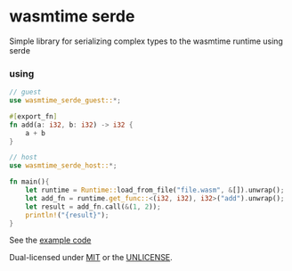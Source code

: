 # wasmtime serde
Simple library for serializing complex types to the wasmtime runtime using serde

### using

```Rust
// guest
use wasmtime_serde_guest::*;

#[export_fn]
fn add(a: i32, b: i32) -> i32 {
    a + b
}

// host
use wasmtime_serde_host::*;

fn main(){
    let runtime = Runtime::load_from_file("file.wasm", &[]).unwrap();
    let add_fn = runtime.get_func::<(i32, i32), i32>("add").unwrap();
    let result = add_fn.call(&(1, 2));
    println!("{result}");
}

```


See the [example code](examples)

Dual-licensed under [MIT](../LICENSE-MIT) or the [UNLICENSE](../UNLICENSE).